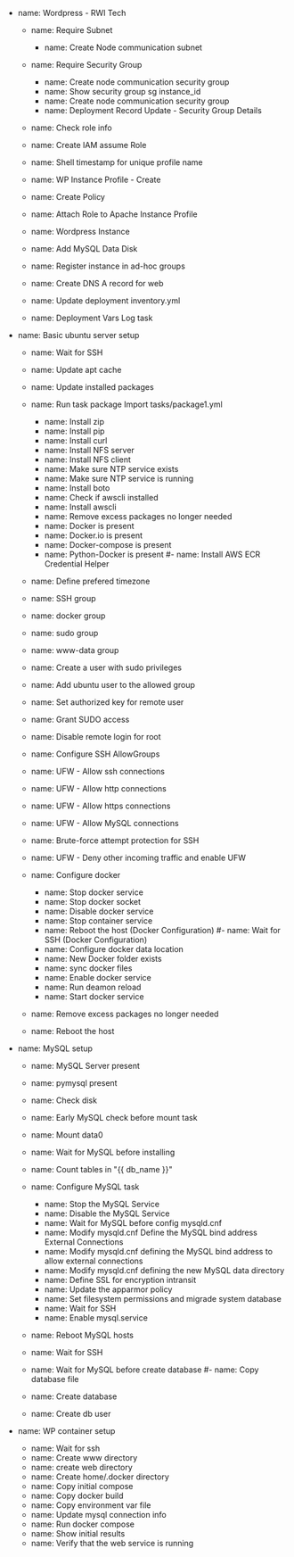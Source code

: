 - name: Wordpress - RWI Tech
    - name: Require Subnet
      - name: Create Node communication subnet
    - name: Require Security Group
      - name: Create node communication security group
      - name: Show security group sg instance_id
      - name: Create node communication security group
      - name: Deployment Record Update - Security Group Details

    - name: Check role info
    - name: Create IAM assume Role
    - name: Shell timestamp for unique profile name
    - name: WP Instance Profile - Create
    - name: Create Policy
    - name: Attach Role to Apache Instance Profile
    - name: Wordpress Instance
    - name: Add MySQL Data Disk
    - name: Register instance in ad-hoc groups
    - name: Create DNS A record for web
    - name: Update deployment inventory.yml
    - name: Deployment Vars Log task
- name: Basic ubuntu server setup
    - name: Wait for SSH
    - name: Update apt cache
    - name: Update installed packages
    - name: Run task package
	Import tasks/package1.yml
      - name: Install zip
      - name: Install pip
      - name: Install curl
      - name: Install NFS server
      - name: Install NFS client
      - name: Make sure NTP service exists
      - name: Make sure NTP service is running
      - name: Install boto
      - name: Check if awscli installed
      - name: Install awscli
      - name: Remove excess packages no longer needed
      - name: Docker is present
      - name: Docker.io is present
      - name: Docker-compose is present
      - name: Python-Docker is present
      #- name: Install AWS ECR Credential Helper

    - name: Define prefered timezone
    - name: SSH group
    - name: docker group
    - name: sudo group
    - name: www-data group
    - name: Create a user with sudo privileges
    - name: Add ubuntu user to the allowed group
    - name: Set authorized key for remote user
    - name: Grant SUDO access
    - name: Disable remote login for root
    - name: Configure SSH AllowGroups
    - name: UFW - Allow ssh connections
    - name: UFW - Allow http connections
    - name: UFW - Allow https connections
    - name: UFW - Allow MySQL connections
    - name: Brute-force attempt protection for SSH
    - name: UFW - Deny other incoming traffic and enable UFW
    - name: Configure docker
      - name: Stop docker service
      - name: Stop docker socket
      - name: Disable docker service
      - name: Stop container service
      - name: Reboot the host (Docker Configuration)
      #- name: Wait for SSH (Docker Configuration)
      - name: Configure docker data location
      - name: New Docker folder exists
      - name: sync docker files
      - name: Enable docker service
      - name: Run deamon reload
      - name: Start docker service
    - name: Remove excess packages no longer needed
    - name: Reboot the host

- name: MySQL setup
    - name: MySQL Server present
    - name: pymysql present
    - name: Check disk
    - name: Early MySQL check before mount task
    - name: Mount data0
    - name: Wait for MySQL before installing
    - name: Count tables in "{{ db_name }}"
    - name: Configure MySQL task
      - name: Stop the MySQL Service
      - name: Disable the MySQL Service
      - name: Wait for MySQL before config mysqld.cnf
      - name: Modify mysqld.cnf Define the MySQL bind address External Connections
      - name: Modify mysqld.cnf defining the MySQL bind address to allow external connections
      - name: Modify mysqld.cnf defining the new MySQL data directory
      - name: Define SSL for encryption intransit
      - name: Update the apparmor policy
      - name: Set filesystem permissions and migrade system database
      - name: Wait for SSH
      - name: Enable mysql.service

    - name: Reboot MySQL hosts
    - name: Wait for SSH
    - name: Wait for MySQL before create database
    #- name: Copy database file
    - name: Create database
    - name: Create db user

- name: WP container setup
    - name: Wait for ssh
    - name: Create www directory
    - name: create web directory
    - name: Create home/.docker directory
    - name: Copy initial compose
    - name: Copy docker build
    - name: Copy environment var file
    - name: Update mysql connection info
    - name: Run docker compose
    - name: Show initial results
    - name: Verify that the web service is running
